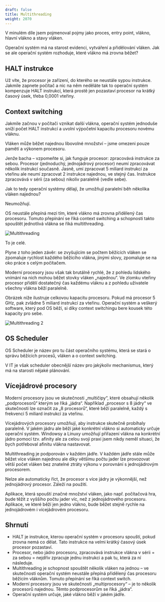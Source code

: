 ```yaml
---
draft: false
title: Multithreading
weight: 2070
---
```


V minulém díle jsem pojmenoval pojmy jako proces, entry point, vlákno, hlavní vlákno a stavy vláken.

Operační systém má na starost evidenci, vytváření a přidělování vláken. Jak se ale operační systém rozhoduje, které vlákno má zrovna běžet?

## HALT instrukce

Už víte, že procesor je zařízení, do kterého se neustále sypou instrukce. Jakmile zapnete počítač a nic na něm neděláte tak to operační systém kompenzuje HALT instrukcí, která prostě jen pozastaví procesor na krátký časový úsek, třeba 0,0001 vteřiny.

## Context switching

Jakmile začnou v počítači vznikat další vlákna, operační systém jednoduše sníží počet HALT instrukcí a uvolní výpočetní kapacitu procesoru novému vláknu.

Vláken může běžet najednou libovolné množství – jsme omezeni pouze pamětí a výkonem procesoru.

Jenže bacha – vzpomeňte si, jak funguje procesor: zpracovává instrukce za sebou. Procesor (jednoduchý, jednojádrový procesor) neumí zpracovávat několik instrukcí současně. Jasně, umí zpracovat 5 miliard instrukcí za vteřinu ale neumí zpracovat 2 instrukce najednou, ve stejný čas. Instrukce zpracovává v sérii (za sebou) nikoliv paralelně (vedle sebe).

Jak to tedy operační systémy dělají, že umožňují paralelní běh několika vláken najednou?

Neumožňují.

OS neustále přepíná mezi tím, které vlákno má zrovna přidělený čas procesoru. Tomuto přepínání se říká context switching a schopnosti takto spouštět jednotlivá vlákna se říká multithreading.

![Multithreading](/jak-se-stat-ajtakem/os-vrstva/Multithreaded_process.svg)

To je celé.

Plyne z toho jeden závěr: se zvyšujícím se počtem běžících vláken se zpomaluje rychlost každého běžícího vlákna, jinými slovy, zpomaluje se na oko práce s celým počítačem.

Moderní procesory jsou však tak brutálně rychlé, že z pohledu lidského vnímání na nich mohou běžet stovky vláken „najednou“. Ve zlomku vteřiny procesor přidělí dostatečný čas každému vláknu a z pohledu uživatele všechny vlákna běží paralelně.

Obrázek níže ilustruje celkovou kapacitu procesoru. Pokud má procesor 5 GHz, pak zvládne 5 miliard instrukcí za vteřinu. Operační systém a veškerý software, který pod OS běží, si díky context switchingu bere kousek této kapacity pro sebe.

![Multithreading 2](/jak-se-stat-ajtakem/os-vrstva/multithreading.drawio.png)

## OS Scheduler

OS Scheduler je název pro tu část operačního systému, která se stará o správu běžících procesů, vláken a o context switching.

V IT je však scheduler obecnější název pro jakýkoliv mechanismus, který má na starosti nějaké plánování.

## Vícejádrové procesory

Moderní procesory jsou ve skutečnosti „multičipy“, které obsahují několik „podprocesorů“ kterým se říká „jádra“. Například „procesor s 8 jádry“ ve skutečnosti lze označit za „8 procesorů“, které běží paralelně, každý s frekvencí 5 miliard instrukcí za vteřinu.

Vícejádrových procesory umožňují, aby instrukce skutečně probíhaly paralelně. V jakém jádru ale běží jaké konkrétní vlákno si automaticky určuje operační systém. Windowsy a Linuxy umožňují přiřazení vlákna na konkrétní jádro pomocí tzv. afinity ale za celou svoji praxi jsem nikdy neměl situaci, že bych potřeboval afinitu vlákna nastavovat.

Multithreading je podporován v každém jádře. V každém jádře stále může běžet více vláken najednou ale díky většímu počtu jader lze provozovat větší počet vláken bez znatelné ztráty výkonu v porovnání s jednojádrovým procesorem.

Nelze ale automaticky říct, že procesor s více jádry je výkonnější, než jednojádrový procesor. Záleží na použití.

Aplikace, která spouští značné množství vláken, jako např. počítačová hra, bude těžit z vyššího počtu jader víc, než z jednojádrového procesoru. Aplikace, ve které běží jen jedno vlákno, bude běžet stejně rychle na jednojádrovém i vícejádrovém procesoru.

## Shrnutí


- HALT je instrukce, kterou operační systém v procesoru spouští, pokud zrovna nemá co dělat. Tato instrukce na velmi krátký časový úsek procesor pozastaví.
- Procesor, nebo jádro procesoru, zpracovává instrukce vlákna v sérii = za sebou = nejdřív zpracuje jednu instrukci a pak tu, která za ní následuje.
- Multithreading je schopnost spouštět několik vláken na jednou – ve skutečnosti operační systém neustále přepíná přidělený čas procesoru běžícím vláknům. Tomuto přepínání se říká context switch.
- Moderní procesory jsou ve skutečnosti „multiprocesory“ – je to několik procesorů najednou. Těmto podprocesorům se říká „jádra“.
- Operační systém určuje, jaké vlákno běží v jakém jádře.